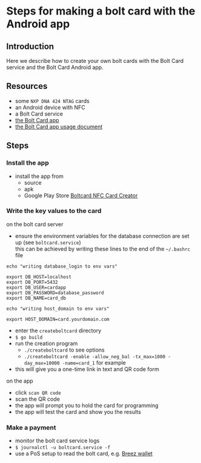 # Steps for making a bolt card with the Android app

## Introduction

Here we describe how to create your own bolt cards with the Bolt Card service and the Bolt Card Android app.

## Resources
 
- some `NXP DNA 424 NTAG` cards
- an Android device with NFC
- a Bolt Card service
- [the Bolt Card app](https://github.com/boltcard/bolt-nfc-android-app)
- [the Bolt Card app usage document](https://github.com/boltcard/bolt-nfc-android-app#usage)

## Steps

### Install the app

- install the app from
  - source
  - apk
  - Google Play Store [Boltcard NFC Card Creator](https://play.google.com/store/apps/details?id=com.lightningnfcapp)

### Write the key values to the card
on the bolt card server
- ensure the environment variables for the database connection are set up (see `boltcard.service`)   
this can be achieved by writing these lines to the end of the `~/.bashrc` file  
```
echo "writing database_login to env vars"

export DB_HOST=localhost
export DB_PORT=5432
export DB_USER=cardapp
export DB_PASSWORD=database_password
export DB_NAME=card_db

echo "writing host_domain to env vars"

export HOST_DOMAIN=card.yourdomain.com
```
- enter the `createboltcard` directory
- `$ go build`
- run the creation program
  - `./createboltcard` to see options
  - `./createboltcard -enable -allow_neg_bal -tx_max=1000 -day_max=10000 -name=card_1` for example
- this will give you a one-time link in text and QR code form

on the app
- click `scan QR code`
- scan the QR code
- the app will prompt you to hold the card for programming
- the app will test the card and show you the results

### Make a payment
- monitor the bolt card service logs
- `$ journalctl -u boltcard.service -f`
- use a PoS setup to read the bolt card, e.g. [Breez wallet](https://breez.technology/)
